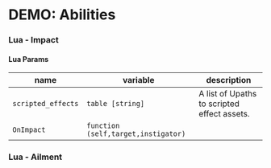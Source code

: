 # DEMO: Abilities

### Lua - Impact

#### Lua Params
|name|variable|description
|-|-|-|
|`scripted_effects`|`table [string]`| A list of Upaths to scripted effect assets.
|`OnImpact`| `function (self,target,instigator)` |

### Lua - Ailment